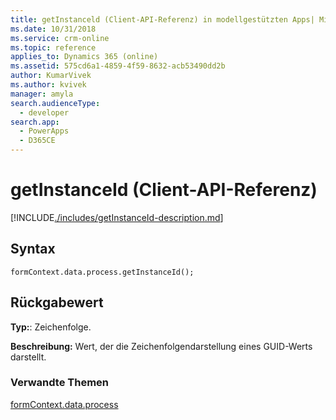 ```yaml
---
title: getInstanceld (Client-API-Referenz) in modellgestützten Apps| MicrosoftDocs
ms.date: 10/31/2018
ms.service: crm-online
ms.topic: reference
applies_to: Dynamics 365 (online)
ms.assetid: 575cd6a1-4859-4f59-8632-acb53490dd2b
author: KumarVivek
ms.author: kvivek
manager: amyla
search.audienceType:
  - developer
search.app:
  - PowerApps
  - D365CE
---
```

# <a name="getinstanceid-client-api-reference"></a>getInstanceId (Client-API-Referenz)



[!INCLUDE[./includes/getInstanceId-description.md](./includes/getInstanceId-description.md)]

## <a name="syntax"></a>Syntax

`formContext.data.process.getInstanceId();`

## <a name="return-value"></a>Rückgabewert

**Typ:**: Zeichenfolge. 

**Beschreibung:** Wert, der die Zeichenfolgendarstellung eines GUID-Werts darstellt.

### <a name="related-topics"></a>Verwandte Themen

[formContext.data.process](../../formContext-data-process.md)
 


